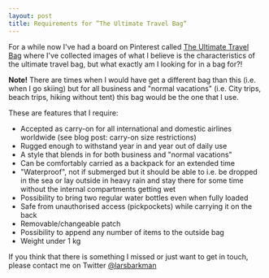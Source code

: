 ```yaml
---
layout: post
title: Requirements for ”The Ultimate Travel Bag“
---
```


For a while now I've had a board on Pinterest called <a href="https://www.pinterest.com/larsbarkman/the-ultimate-travel-bag/" target="_blank">The Ultimate Travel Bag</a> where I've collected images of what I believe is the characteristics of the ultimate travel bag, but what exactly am I looking for in a bag for?!

**Note!** There are times when I would have get a different bag than this (i.e. when I go skiing) but for all business and "normal vacations" (i.e. City trips, beach trips, hiking without tent) this bag would be the one that I use.

These are features that I require:

- Accepted as carry-on for all international and domestic airlines worldwide (see blog post: carry-on size restrictions)
- Rugged enough to withstand year in and year out of daily use
- A style that blends in for both business and "normal vacations"
- Can be comfortably carried as a backpack for an extended time
- "Waterproof", not if submerged but it should be able to i.e. be dropped in the sea or lay outside in heavy rain and stay there for some time without the internal compartments getting wet
- Possibility to bring two regular water bottles even when fully loaded
- Safe from unauthorised access (pickpockets) while carrying it on the back
- Removable/changeable patch
- Possibility to append any number of items to the outside bag
- Weight under 1 kg

If you think that there is something I missed or just want to get in touch, please contact me on Twitter <a href="https://twitter.com/larsbarkman" target="_blank">@larsbarkman</a>
